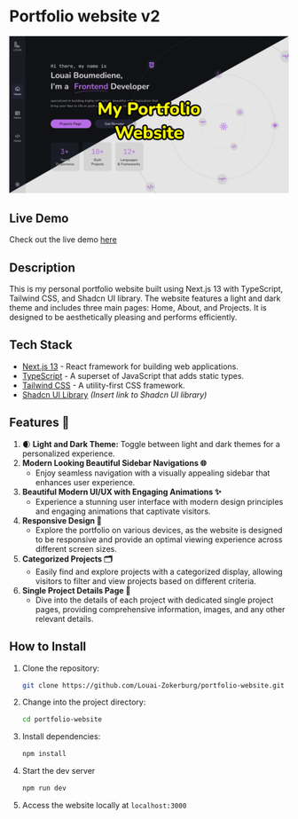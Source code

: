 # Portfolio website v2

![stylee one.png](https://github.com/Louai-Zokerburg/portfolio-website/blob/main/project-cover.png?raw=true)

## **Live Demo**

Check out the live demo [here](https://portfolio-website-gray-theta.vercel.app/)

## **Description**

This is my personal portfolio website built using Next.js 13 with TypeScript, Tailwind CSS, and Shadcn UI library. The website features a light and dark theme and includes three main pages: Home, About, and Projects. It is designed to be aesthetically pleasing and performs efficiently.

## **Tech Stack**

- [Next.js 13](https://nextjs.org/) - React framework for building web applications.
- [TypeScript](https://www.typescriptlang.org/) - A superset of JavaScript that adds static types.
- [Tailwind CSS](https://tailwindcss.com/) - A utility-first CSS framework.
- [Shadcn UI Library](https://ui.shadcn.com/) _(Insert link to Shadcn UI library)_

## **Features 🚀**

1. 🌒 **Light and Dark Theme:** Toggle between light and dark themes for a personalized experience.
2. **Modern Looking Beautiful Sidebar Navigations 🌐**
   - Enjoy seamless navigation with a visually appealing sidebar that enhances user experience.
3. **Beautiful Modern UI/UX with Engaging Animations ✨**
   - Experience a stunning user interface with modern design principles and engaging animations that captivate visitors.
4. **Responsive Design 📱**
   - Explore the portfolio on various devices, as the website is designed to be responsive and provide an optimal viewing experience across different screen sizes.
5. **Categorized Projects 🗂️**
   - Easily find and explore projects with a categorized display, allowing visitors to filter and view projects based on different criteria.
6. **Single Project Details Page 📄**
   - Dive into the details of each project with dedicated single project pages, providing comprehensive information, images, and any other relevant details.

## **How to Install**

1. Clone the repository:

   ```bash
   git clone https://github.com/Louai-Zokerburg/portfolio-website.git
   ```

2. Change into the project directory:

   ```bash
   cd portfolio-website
   ```

3. Install dependencies:

   ```bash
   npm install
   ```

4. Start the dev server

   ```bash
   npm run dev
   ```

5. Access the website locally at `localhost:3000`

